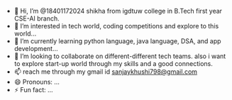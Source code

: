 - 👋 Hi, I’m @18401172024 shikha from igdtuw college in B.Tech first year CSE-AI branch.
- 👀 I’m interested in tech world, coding competitions and explore to this world...
- 🌱 I’m currently learning python language, java language, DSA, and app development...
- 💞️ I’m looking to collaborate on different-different tech teams. also i want to explore start-up world through my skills and a good connections.
- 📫 reach me through my gmail id sanjaykhushi798@gmail.com
- 😄 Pronouns: ...
- ⚡ Fun fact: ...

<!---
18401172024/18401172024 is a ✨ special ✨ repository because its `README.md` (this file) appears on your GitHub profile.
You can click the Preview link to take a look at your changes.
--->
